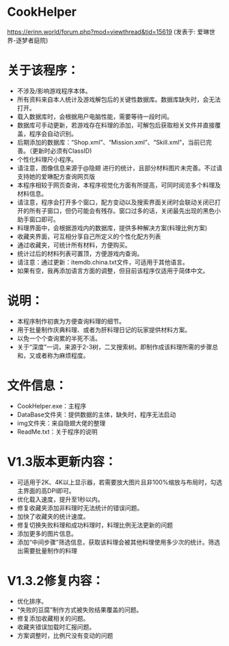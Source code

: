 # CookHelper
https://erinn.world/forum.php?mod=viewthread&tid=15619
(发表于: 爱琳世界-逐梦者庭院)


# 关于该程序：
* 不涉及/影响游戏程序本体。
 * 所有资料来自本人统计及游戏解包后的关键性数据库。数据库缺失时，会无法打开。
 * 载入数据库时，会根据用户电脑性能，需要等待一段时间。
 * 数据库可手动更新，若游戏存在料理的添加，可解包后获取相关文件并直接覆盖，程序会自动识别。
 * 后期添加的数据库：“Shop.xml”、“Mission.xml”、“Skill.xml”，当前已完善。（更新时必须有ClassID)
 * 个性化料理尺小程序。
 * 请注意，图像信息来源于@隐翅 进行的统计，且部分材料图片未完善。不过请支持她的爱琳配方查询网页版
 * 本程序相较于网页查询，本程序视觉化方面有所提高，可同时阅览多个料理及材料信息。
 * 请注意，程序会打开多个窗口，配方变动以及搜索界面关闭时会联动关闭已打开的所有子窗口，但仍可能会有残存。窗口过多的话，关闭最先出现的黑色小助手窗口即可。
 * 料理界面中，会根据游戏内的数据库，提供多种解决方案(料理比例方案)
 * 收藏夹界面，可互相分享自己所定义的个性化配方列表
 * 通过收藏夹，可统计所有材料，方便购买。
 * 统计过后的材料列表可置顶，方便游戏内查询。
 * 请注意：通过更新：itemdb.china.txt文件，可适用于其他语言。
 * 如果有空，我再添加语言方面的调整，但目前该程序仅适用于简体中文。


# 说明：
 * 本程序制作初衷为方便查询料理的细节。
 * 用于批量制作庆典料理、或者为肝料理日记的玩家提供材料方案。
 * 以免一个个查询累的半死不活。
 * 关于“深度”一词，来源于2-3树，二叉搜索树。即制作成该料理所需的步骤总和，又或者称为麻烦程度。


# 文件信息：
 * CookHelper.exe：主程序
 * DataBase文件夹：提供数据的主体，缺失时，程序无法启动
 * img文件夹：来自隐翅大佬的整理
 * ReadMe.txt：关于程序的说明


# V1.3版本更新内容：
 * 可适用于2K、4K以上显示器，若需要放大图片且非100%缩放与布局时，勾选主界面的高DPI即可。
 * 优化载入速度，提升至1秒以内。
 * 修复收藏夹添加非料理时无法统计的错误问题。
 * 加快了收藏夹的统计速度。
 * 修复切换失败料理和成功料理时，料理比例无法更新的问题
 * 添加更多的图片信息。
 * 添加“中间步骤”筛选信息，获取该料理会被其他料理使用多少次的统计。筛选出需要批量制作的料理


# V1.3.2修复内容：
 * 优化排序。
 * “失败的豆腐”制作方式被失败结果覆盖的问题。
 * 修复添加收藏相关的问题。
 * 收藏夹错误加载时汇报问题。
 * 方案调整时，比例尺没有变动的问题
